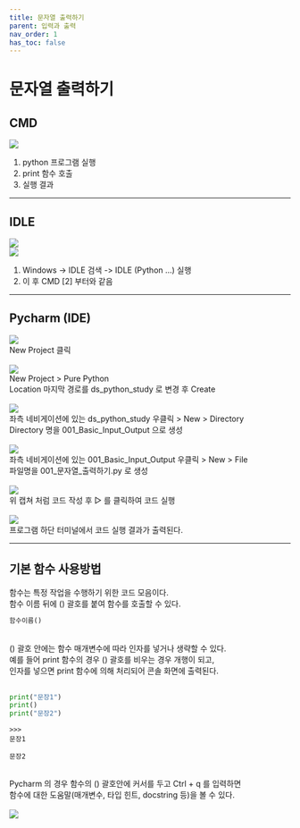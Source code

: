 ```yaml
---
title: 문자열 출력하기
parent: 입력과 출력
nav_order: 1
has_toc: false
---
```


# 문자열 출력하기  

## CMD  
![](문자열_출력하기_001.png)  
1. python 프로그램 실행
2. print 함수 호출
3. 실행 결과

---

## IDLE  

![](문자열_출력하기_002.png)  
![](문자열_출력하기_003.png)  
1. Windows -> IDLE 검색 -> IDLE (Python ...) 실행
2. 이 후 CMD [2] 부터와 같음

---

## Pycharm (IDE)  
![](문자열_출력하기_004.png)  
New Project 클릭<br><br>
![](문자열_출력하기_005.png)  
New Project > Pure Python  
Location 마지막 경로를 ds_python_study 로 변경 후 Create<br><br>
![](문자열_출력하기_006.png)  
좌측 네비게이션에 있는 ds_python_study 우클릭 > New > Directory  
Directory 명을 001_Basic_Input_Output 으로 생성<br><br>
![](문자열_출력하기_007.png)  
좌측 네비게이션에 있는 001_Basic_Input_Output 우클릭 > New > File  
파일명을 001_문자열_출력하기.py 로 생성<br><br>
![](문자열_출력하기_008.png)  
위 캡쳐 처럼 코드 작성 후 ▷ 를 클릭하여 코드 실행<br><br>
![](문자열_출력하기_009.png)  
프로그램 하단 터미널에서 코드 실행 결과가 출력된다.

---

## 기본 함수 사용방법  
함수는 특정 작업을 수행하기 위한 코드 모음이다.  
함수 이름 뒤에 () 괄호를 붙여 함수를 호출할 수 있다.
```python
함수이름()
```
<br>() 괄호 안에는 함수 매개변수에 따라 인자를 넣거나 생략할 수 있다.  
예를 들어 print 함수의 경우 () 괄호를 비우는 경우 개행이 되고,  
인자를 넣으면 print 함수에 의해 처리되어 콘솔 화면에 출력된다.<br><br>
```python
print("문장1")
print()
print("문장2")
``` 
```
>>>
문장1

문장2
```
<br>Pycharm 의 경우 함수의 () 괄호안에 커서를 두고 Ctrl + q 를 입력하면  
함수에 대한 도움말(매개변수, 타입 힌트, docstring 등)을 볼 수 있다.<br><br>
![](문자열_출력하기_010.png)  